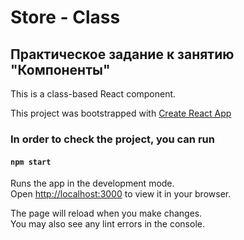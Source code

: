 # Store - Class

## Практическое задание к занятию "Компоненты"

This is a class-based React component.

This project was bootstrapped with [Create React App](https://github.com/facebook/create-react-app)

### In order to check the project, you can run

#### `npm start`

Runs the app in the development mode.\
Open [http://localhost:3000](http://localhost:3000) to view it in your browser.

The page will reload when you make changes.\
You may also see any lint errors in the console.
